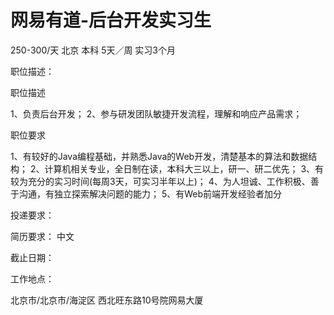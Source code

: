 # 网易有道-后台开发实习生

250-300/天 北京 本科 5天／周 实习3个月

职位描述：

职位描述 

1、负责后台开发； 2、参与研发团队敏捷开发流程，理解和响应产品需求；

 职位要求

 1、有较好的Java编程基础，并熟悉Java的Web开发，清楚基本的算法和数据结构； 2、计算机相关专业，全日制在读，本科大三以上，研一、研二优先； 3、有较为充分的实习时间(每周3天，可实习半年以上)； 4、为人坦诚、工作积极、善于沟通，有独立探索解决问题的能力； 5、有Web前端开发经验者加分

投递要求：

简历要求： 中文

截止日期：

工作地点：

北京市/北京市/海淀区 西北旺东路10号院网易大厦